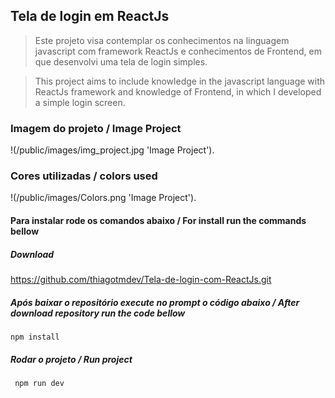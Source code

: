 ## Tela de login em ReactJs

> Este projeto visa contemplar os conhecimentos na linguagem javascript com framework ReactJs e conhecimentos de Frontend, em que desenvolvi uma tela de login simples.

> This project aims to include knowledge in the javascript language with ReactJs framework and knowledge of Frontend, in which I developed a simple login screen.

### Imagem do projeto / Image Project

!(/public/images/img_project.jpg 'Image Project').

### Cores utilizadas / colors used

!(/public/images/Colors.png 'Image Project').

#### Para instalar rode os comandos abaixo / For install run the commands bellow

##### Download

https://github.com/thiagotmdev/Tela-de-login-com-ReactJs.git

##### Após baixar o repositório execute no prompt o código abaixo / After download repository run the code bellow

<code>npm install</code>

##### Rodar o projeto / Run project

<code> npm run dev </code>
